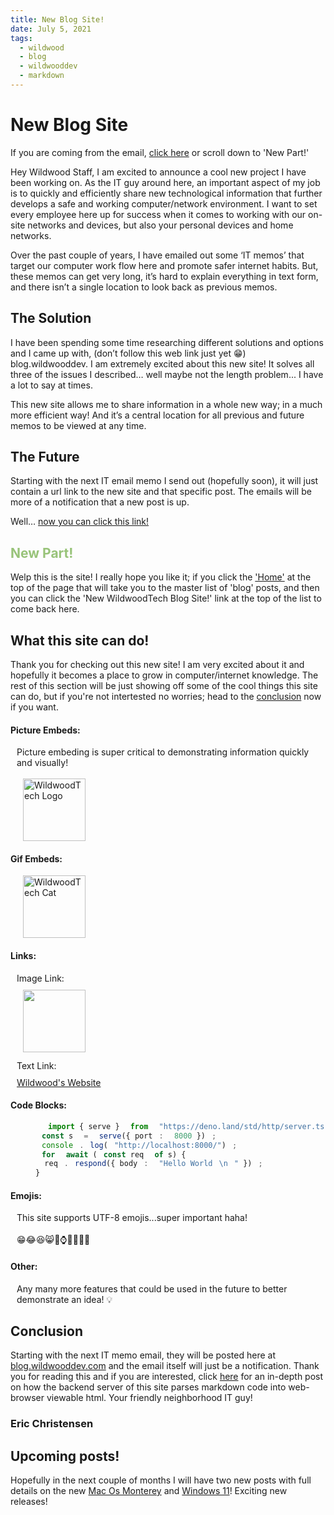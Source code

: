 ```yaml
---
title: New Blog Site!
date: July 5, 2021
tags:
  - wildwood
  - blog
  - wildwooddev
  - markdown
---
```


# New Blog Site

If you are coming from the email, <a href="#new-part">click here</a> or scroll down to 'New Part!'

Hey Wildwood Staff, I am excited to announce a cool new project I have been working on. As the IT guy around here, an important aspect of my job is to quickly and efficiently share new technological information that further develops a safe and working computer/network environment. I want to set every employee here up for success when it comes to working with our on-site networks and devices, but also your personal devices and home networks.

Over the past couple of years, I have emailed out some ‘IT memos’ that target our computer work flow here and promote safer internet habits. But, these memos can get very long, it’s hard to explain everything in text form, and there isn’t a single location to look back as previous memos.

## The Solution

I have been spending some time researching different solutions and options and I came up with, (don’t follow this web link just yet 😁) blog.wildwooddev. I am extremely excited about this new site! It solves all three of the issues I described… well maybe not the length problem... I have a lot to say at times.

This new site allows me to share information in a whole new way; in a much more efficient way! And it’s a central location for all previous and future memos to be viewed at any time.

## The Future

Starting with the next IT email memo I send out (hopefully soon), it will just contain a url link to the new site and that specific post. The emails will be more of a notification that a new post is up.

Well… <a href="https://blog.wildwooddev.com/blog/wild-memo-2021-7-5" target="_blank">now you can click this link!</a>

<style>
  #new-part {
    color: #98c379;
  }
  img {
    width: 100px;
  }
  .features *:not(h4) {
    padding-left: 10px;
  }
  .spacer {
    margin-top: 10px;
    margin-bottom: 10px;
  }

</style>

## New Part!

Welp this is the site! I really hope you like it; if you click the <a href="#navbar">'Home'</a> at the top of the page that will take you to the master list of 'blog' posts, and then you can click the 'New WildwoodTech Blog Site!' link at the top of the list to come back here.

## What this site can do!

Thank you for checking out this new site! I am very excited about it and hopefully it becomes a place to grow in computer/internet knowledge. The rest of this section will be just showing off some of the cool things this site can do, but if you're not intertested no worries; head to the <a href="#conclusion">conclusion</a> now if you want.

<div class="features">

#### Picture Embeds:

Picture embeding is super critical to demonstrating information quickly and visually!\
\
![WildwoodTech Logo](/images/fav.png)

#### Gif Embeds:

![WildwoodTech Cat](/images/cat.gif)

#### Links:

<p class="spacer">Image Link:</p>
<a href="https://www.wildwoodcalvarychapel.com/" target="_blank"><img src="/images/ww.png"></a>

<p class="spacer">Text Link:</p>
<a href="https://www.wildwoodcalvarychapel.com/" target="_blank">Wildwood's Website</a>

#### Code Blocks:

```ts
import { serve } from "https://deno.land/std/http/server.ts";
const s = serve({ port: 8000 });
console.log("http://localhost:8000/");
for await (const req of s) {
  req.respond({ body: "Hello World\n" });
}
```

#### Emojis:

This site supports UTF-8 emojis...super important haha!\
\
😁😂😆😸🚀⌚🌌🍇🍕🐧

#### Other:

Any many more features that could be used in the future to better demonstrate an idea! 💡

</div>

## Conclusion

Starting with the next IT memo email, they will be posted here at <a href="https://blog.wildwooddev.com/blog" target="_blank">blog.wildwooddev.com</a> and the email itself will just be a notification. Thank you for reading this and if you are interested, click <a href="https://blog.wildwooddev.com/blog/wild-memo-2021-7-4" target="_blank">here</a> for an in-depth post on how the backend server of this site parses markdown code into web-browser viewable html. Your friendly neighborhood IT guy!

### Eric Christensen

## Upcoming posts!

Hopefully in the next couple of months I will have two new posts with full details on the new <a href="https://www.apple.com/macos/monterey-preview/" target="_blank">Mac Os Monterey</a> and <a href="https://www.microsoft.com/en-us/windows/windows-11" target="_blank">Windows 11</a>! Exciting new releases!
